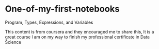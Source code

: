 # One-of-my-first-notebooks
Program, Types, Expressions, and Variables

This content is from coursera and they encouraged me to share this, It is a great course I am on my way to finish my professional certificate in Data Science

